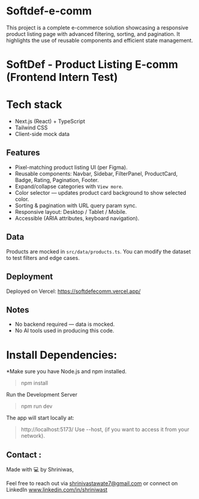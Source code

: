 # Softdef-e-comm
This project is a complete e-commerce solution showcasing a responsive product listing page with advanced filtering, sorting, and pagination. It highlights the use of reusable components and efficient state management.


# SoftDef - Product Listing E-comm (Frontend Intern Test)

# Tech stack
- Next.js (React) + TypeScript
- Tailwind CSS
- Client-side mock data


## Features
- Pixel-matching product listing UI (per Figma).
- Reusable components: Navbar, Sidebar, FilterPanel, ProductCard, Badge, Rating, Pagination, Footer.
- Expand/collapse categories with `View more`.
- Color selector — updates product card background to show selected color.
- Sorting & pagination with URL query param sync.
- Responsive layout: Desktop / Tablet / Mobile.
- Accessible (ARIA attributes, keyboard navigation).

## Data
Products are mocked in `src/data/products.ts`. You can modify the dataset to test filters and edge cases.

## Deployment
Deployed on Vercel: https://softdefecomm.vercel.app/

## Notes
- No backend required — data is mocked.
- No AI tools used in producing this code.

# Install Dependencies:

  *Make sure you have Node.js and npm installed.

  > npm install


  Run the Development Server
  > npm run dev

  The app will start locally at:
  > http://localhost:5173/
  Use --host, (if you want to access it from your network).













  ## Contact :
  
  Made with 💻 by Shriniwas,

  
  Feel free to reach out via shrinivastawate7@gmail.com or connect on LinkedIn www.linkedin.com/in/shriniwast
